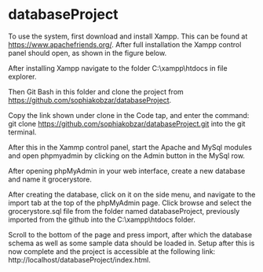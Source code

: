 # databaseProject
To use the system, first download and install Xampp. This can be found at https://www.apachefriends.org/. After full installation the Xampp control panel should open, as shown in the figure below.


After installing Xampp navigate to the folder C:\xampp\htdocs in file explorer.

Then Git Bash in this folder and clone the project from https://github.com/sophiakobzar/databaseProject. 


Copy the link shown under clone in the Code tap, and enter the command:
git clone https://github.com/sophiakobzar/databaseProject.git into the git terminal.

After this in the Xammp control panel, start the Apache and MySql modules and open phpmyadmin by clicking on the Admin button in the MySql row.

After opening phpMyAdmin in your web interface, create a new database and name it grocerystore.


After creating the database, click on it on the side menu, and navigate to the import tab at the top of the phpMyAdmin page. Click browse and select the grocerystore.sql file from the folder named databaseProject, previously imported from the github into the  C:\xampp\htdocs folder.

Scroll to the bottom of the page and press import, after which the database schema as well as some sample data should be loaded in.
Setup after this is now complete and the project is accessible at the following link: http://localhost/databaseProject/index.html. 
